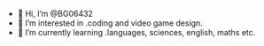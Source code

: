 - 👋 Hi, I’m @BG06432
- 👀 I’m interested in .coding and video game design.
- 🌱 I’m currently learning .languages, sciences, english, maths etc.



<!---
BG06432/BG06432 is a ✨ special ✨ repository because its `README.md` (this file) appears on your GitHub profile.
You can click the Preview link to take a look at your changes.
--->
